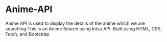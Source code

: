 # Anime-API
Anime API is used to display the details of the anime which we are searching
This is an Anime Search using kitsu API. Built using HTML, CSS, Fetch, and Bootstrap
